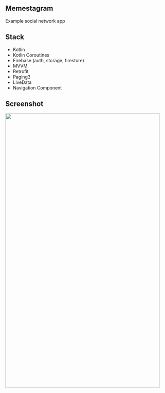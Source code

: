 ## Memestagram

Example social network app

## Stack
- Kotlin
- Kotlin Coroutines
- Firebase (auth, storage, firestore)
- MVVM
- Retrofit
- Paging3
- LiveData
- Navigation Component

## Screenshot
<img src="https://i.imgur.com/C8dq3I5.png" width="480" height="854">
